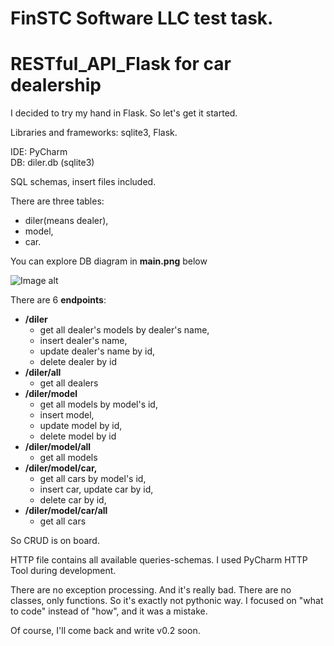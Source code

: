 # FinSTC Software LLC test task.
# RESTful_API_Flask for car dealership 
I decided to try my hand in Flask. So let's get it started.

Libraries and frameworks: sqlite3, Flask.

IDE: PyCharm  
DB: diler.db (sqlite3)  

SQL schemas, insert files included.

There are three tables:
* diler(means dealer), 
* model, 
* car.

You can explore DB diagram in **main.png** below

![Image alt](https://github.com/sirejja/RESTful_API_Flask/blob/6c309a9ed6b6b85ec0d054e71821aec7f75c70f1/main.png)

There are 6 **endpoints**: 
* **/diler**
  *  get all dealer's models by dealer's name, 
  *  insert dealer's name, 
  *  update dealer's name by id, 
  *  delete dealer by id
* **/diler/all**
  *  get all dealers
* **/diler/model**
  *  get all models by model's id, 
  *  insert model,
  *  update model by id, 
  *  delete model by id
* **/diler/model/all**
  *  get all models
* **/diler/model/car,** 
  *  get all cars by model's id, 
  *  insert car, update car by id, 
  *  delete car by id,
* **/diler/model/car/all**
  *  get all cars
  
So CRUD is on board.  

HTTP file contains all available queries-schemas. I used PyCharm HTTP Tool during development.

There are no exception processing. And it's really bad. There are no classes, only functions. 
So it's exactly not pythonic way. I focused on "what to code" instead of "how", and it was a mistake. 


Of course, I'll come back and write v0.2 soon.
